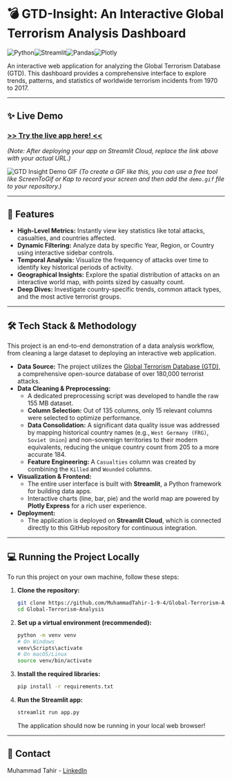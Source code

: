 # 💣 GTD-Insight: An Interactive Global Terrorism Analysis Dashboard

![Python](https://img.shields.io/badge/Python-3.13-3776AB?style=for-the-badge&logo=python&logoColor=white)![Streamlit](https://img.shields.io/badge/Streamlit-1.48-FF4B4B?style=for-the-badge&logo=streamlit&logoColor=white)![Pandas](https://img.shields.io/badge/Pandas-2.3-150458?style=for-the-badge&logo=pandas&logoColor=white)![Plotly](https://img.shields.io/badge/Plotly-6.32-3F4F75?style=for-the-badge&logo=plotly&logoColor=white)

An interactive web application for analyzing the Global Terrorism Database (GTD). This dashboard provides a comprehensive interface to explore trends, patterns, and statistics of worldwide terrorism incidents from 1970 to 2017.

---

## ✨ Live Demo

### [**>> Try the live app here! <<**]([YOUR-STREAMLIT-APP-URL-HERE])

*(Note: After deploying your app on Streamlit Cloud, replace the link above with your actual URL.)*

![GTD Insight Demo GIF](demo.gif)
*(To create a GIF like this, you can use a free tool like ScreenToGif or Kap to record your screen and then add the `demo.gif` file to your repository.)*

---

## 🚀 Features

- **High-Level Metrics:** Instantly view key statistics like total attacks, casualties, and countries affected.
- **Dynamic Filtering:** Analyze data by specific Year, Region, or Country using interactive sidebar controls.
- **Temporal Analysis:** Visualize the frequency of attacks over time to identify key historical periods of activity.
- **Geographical Insights:** Explore the spatial distribution of attacks on an interactive world map, with points sized by casualty count.
- **Deep Dives:** Investigate country-specific trends, common attack types, and the most active terrorist groups.

---

## 🛠️ Tech Stack & Methodology

This project is an end-to-end demonstration of a data analysis workflow, from cleaning a large dataset to deploying an interactive web application.

- **Data Source:** The project utilizes the [Global Terrorism Database (GTD)](https://www.kaggle.com/datasets/START-Strategic-Affairs-Research-and-Partnerships/global-terrorism-database), a comprehensive open-source database of over 180,000 terrorist attacks.
- **Data Cleaning & Preprocessing:**
  - A dedicated preprocessing script was developed to handle the raw 155 MB dataset.
  - **Column Selection:** Out of 135 columns, only 15 relevant columns were selected to optimize performance.
  - **Data Consolidation:** A significant data quality issue was addressed by mapping historical country names (e.g., `West Germany (FRG)`, `Soviet Union`) and non-sovereign territories to their modern equivalents, reducing the unique country count from 205 to a more accurate 184.
  - **Feature Engineering:** A `Casualties` column was created by combining the `Killed` and `Wounded` columns.
- **Visualization & Frontend:**
  - The entire user interface is built with **Streamlit**, a Python framework for building data apps.
  - Interactive charts (line, bar, pie) and the world map are powered by **Plotly Express** for a rich user experience.
- **Deployment:**
  - The application is deployed on **Streamlit Cloud**, which is connected directly to this GitHub repository for continuous integration.

---

## 💻 Running the Project Locally

To run this project on your own machine, follow these steps:

1.  **Clone the repository:**
    ```bash
    git clone https://github.com/MuhammadTahir-1-9-4/Global-Terrorism-Analysis.git
    cd Global-Terrorism-Analysis
    ```

2.  **Set up a virtual environment (recommended):**
    ```bash
    python -m venv venv
    # On Windows
    venv\Scripts\activate
    # On macOS/Linux
    source venv/bin/activate
    ```

3.  **Install the required libraries:**
    ```bash
    pip install -r requirements.txt
    ```

4.  **Run the Streamlit app:**
    ```bash
    streamlit run app.py
    ```
    The application should now be running in your local web browser!

---

## 👤 Contact

Muhammad Tahir - [LinkedIn]([YOUR-LINKEDIN-URL-HERE])